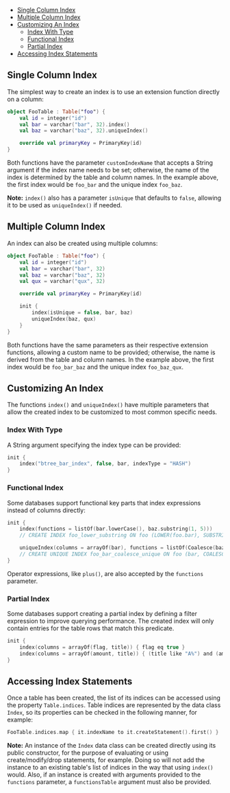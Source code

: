* [Single Column Index](#single-column-index)
* [Multiple Column Index](#multiple-column-index)
* [Customizing An Index](#customizing-an-index)
  - [Index With Type](#index-with-type)
  - [Functional Index](#functional-index)
  - [Partial Index](#partial-index)
* [Accessing Index Statements](#accessing-index-statements)

## Single Column Index

The simplest way to create an index is to use an extension function directly on a column:
```kotlin
object FooTable : Table("foo") {
    val id = integer("id")
    val bar = varchar("bar", 32).index()
    val baz = varchar("baz", 32).uniqueIndex()

    override val primaryKey = PrimaryKey(id)
}
```
Both functions have the parameter `customIndexName` that accepts a String argument if the index name needs to be set; otherwise, the name of the index is determined by the table and column names. In the example above, the first index would be `foo_bar` and the unique index `foo_baz`.

**Note:** `index()` also has a parameter `isUnique` that defaults to `false`, allowing it to be used as `uniqueIndex()` if needed.

## Multiple Column Index

An index can also be created using multiple columns:
```kotlin
object FooTable : Table("foo") {
    val id = integer("id")
    val bar = varchar("bar", 32)
    val baz = varchar("baz", 32)
    val qux = varchar("qux", 32)

    override val primaryKey = PrimaryKey(id)

    init {
        index(isUnique = false, bar, baz)
        uniqueIndex(baz, qux)
    }
}
```

Both functions have the same parameters as their respective extension functions, allowing a custom name to be provided; otherwise, the name is derived from the table and column names. In the example above, the first index would be `foo_bar_baz` and the unique index `foo_baz_qux`.

## Customizing An Index

The functions `index()` and `uniqueIndex()` have multiple parameters that allow the created index to be customized to most common specific needs.

### Index With Type

A String argument specifying the index type can be provided:
```kotlin
init {
    index("btree_bar_index", false, bar, indexType = "HASH")
}
```

### Functional Index

Some databases support functional key parts that index expressions instead of columns directly:
```kotlin
init {
    index(functions = listOf(bar.lowerCase(), baz.substring(1, 5)))
    // CREATE INDEX foo_lower_substring ON foo (LOWER(foo.bar), SUBSTRING(foo.baz, 1, 5))

    uniqueIndex(columns = arrayOf(bar), functions = listOf(Coalesce(baz, stringLiteral("*"))))
    // CREATE UNIQUE INDEX foo_bar_coalesce_unique ON foo (bar, COALESCE(foo.baz, '*'))
}
```
Operator expressions, like `plus()`, are also accepted by the `functions` parameter.

### Partial Index

Some databases support creating a partial index by defining a filter expression to improve querying performance. The created index will only contain entries for the table rows that match this predicate.
```kotlin
init {
    index(columns = arrayOf(flag, title)) { flag eq true }
    index(columns = arrayOf(amount, title)) { (title like "A%") and (amount greaterEq 10) }
}
```

## Accessing Index Statements

Once a table has been created, the list of its indices can be accessed using the property `Table.indices`. Table indices are represented by the data class `Index`, so its properties can be checked in the following manner, for example:
```kotlin
FooTable.indices.map { it.indexName to it.createStatement().first() }
```
**Note:** An instance of the `Index` data class can be created directly using its public constructor, for the purpose of evaluating or using  create/modify/drop statements, for example. Doing so will not add the instance to an existing table's list of indices in the way that using `index()` would. Also, if an instance is created with arguments provided to the `functions` parameter, a `functionsTable` argument must also be provided.